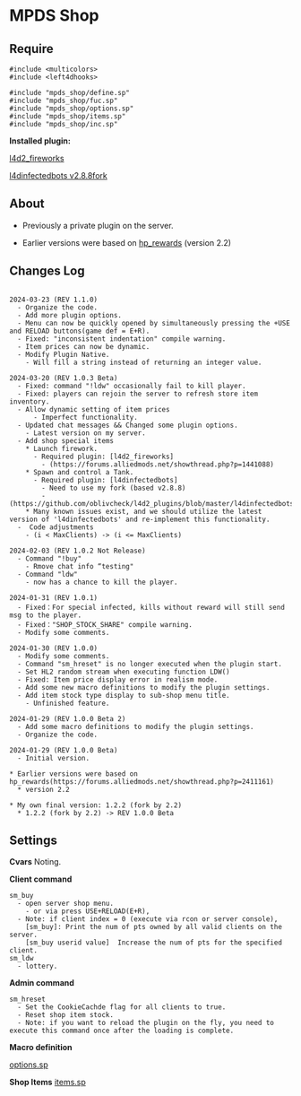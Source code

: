 # MPDS Shop

## Require
```
#include <multicolors>
#include <left4dhooks>

#include "mpds_shop/define.sp"
#include "mpds_shop/fuc.sp"
#include "mpds_shop/options.sp"
#include "mpds_shop/items.sp"
#include "mpds_shop/inc.sp"
```
**Installed plugin:**

[l4d2_fireworks](https://forums.alliedmods.net/showthread.php?p=1441088)

[l4dinfectedbots v2.8.8fork](https://github.com/oblivcheck/l4d2_plugins/blob/master/l4dinfectedbots)

## About
* Previously a private plugin on the server.

* Earlier versions were based on [hp_rewards](https://forums.alliedmods.net/showthread.php?p=2411161) (version 2.2)

## Changes Log
~~~

2024-03-23 (REV 1.1.0)
  - Organize the code.
  - Add more plugin options.
  - Menu can now be quickly opened by simultaneously pressing the +USE and RELOAD buttons(game def = E+R).
  - Fixed: "inconsistent indentation" compile warning.
  - Item prices can now be dynamic.
  - Modify Plugin Native.
    - Will fill a string instead of returning an integer value.

2024-03-20 (REV 1.0.3 Beta)
  - Fixed: command "!ldw" occasionally fail to kill player.
  - Fixed: players can rejoin the server to refresh store item inventory.
  - Allow dynamic setting of item prices
      - Imperfect functionality.
  - Updated chat messages && Changed some plugin options.
    - Latest version on my server.
  - Add shop special items
    * Launch firework.
      - Required plugin: [l4d2_fireworks]
        - (https://forums.alliedmods.net/showthread.php?p=1441088)
    * Spawn and control a Tank.
      - Required plugin: [l4dinfectedbots]
        - Need to use my fork (based v2.8.8)
        - (https://github.com/oblivcheck/l4d2_plugins/blob/master/l4dinfectedbots)
    * Many known issues exist, and we should utilize the latest version of 'l4dinfectedbots' and re-implement this functionality.
  -  Code adjustments
    - (i < MaxClients) -> (i <= MaxClients)

2024-02-03 (REV 1.0.2 Not Release)
  - Command "!buy"
    - Rmove chat info “testing"
  - Command "ldw"
    - now has a chance to kill the player.

2024-01-31 (REV 1.0.1)
  - Fixed：For special infected, kills without reward will still send msg to the player.
  - Fixed："SHOP_STOCK_SHARE" compile warning.
  - Modify some comments.

2024-01-30 (REV 1.0.0)
  - Modify some comments.
  - Command "sm_hreset" is no longer executed when the plugin start.
  - Set HL2 random stream when executing function LDW()
  - Fixed: Item price display error in realism mode.
  - Add some new macro definitions to modify the plugin settings.
  - Add item stock type display to sub-shop menu title.
    - Unfinished feature.

2024-01-29 (REV 1.0.0 Beta 2)
  - Add some macro definitions to modify the plugin settings.
  - Organize the code.

2024-01-29 (REV 1.0.0 Beta)
  - Initial version.

* Earlier versions were based on hp_rewards(https://forums.alliedmods.net/showthread.php?p=2411161)
  * version 2.2

* My own final version: 1.2.2 (fork by 2.2)
  * 1.2.2 (fork by 2.2) -> REV 1.0.0 Beta

~~~

## Settings
**Cvars**
Noting.

**Client command**
~~~
sm_buy
  - open server shop menu.
    - or via press USE+RELOAD(E+R),
  - Note: if client index = 0 (execute via rcon or server console), 
	[sm_buy]: Print the num of pts owned by all valid clients on the server.
	[sm_buy userid value]  Increase the num of pts for the specified client.
sm_ldw
  - lottery.
~~~

**Admin command**
~~~
sm_hreset
  - Set the CookieCachde flag for all clients to true.
  - Reset shop item stock.
  - Note: if you want to reload the plugin on the fly, you need to execute this command once after the loading is complete.
~~~

**Macro definition**

[options.sp](https://github.com/oblivcheck/l4d2_plugins/blob/master/mpds_shop/scripting/mpds_shop/options.sp)

**Shop Items**
[items.sp](https://github.com/oblivcheck/l4d2_plugins/blob/master/mpds_shop/scripting/mpds_shop/items.sp)
